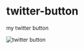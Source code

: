 # twitter-button
my twitter button 

![twitter button](https://github.com/ethiad/twitter-button/assets/116809054/03b557f6-3ff9-4495-9c5a-a210c6b28975)
